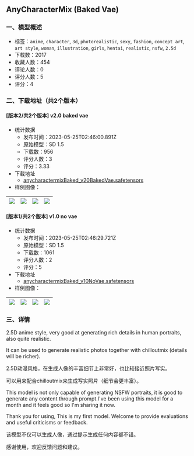 ## AnyCharacterMix (Baked Vae)
### 一、模型概述

- 标签：`anime`, `character`, `3d`, `photorealistic`, `sexy`, `fashion`, `concept art`, `art style`, `woman`, `illustration`, `girls`, `hentai`, `realistic`, `nsfw`, `2.5d`
- 下载数：2017
- 收藏人数：454
- 评论人数：0
- 评分人数：5
- 评分：4

### 二、下载地址（共2个版本）

#### [版本2/共2个版本] v2.0 baked vae

- 统计数据
  - 发布时间：2023-05-25T02:46:00.891Z
  - 原始模型：SD 1.5
  - 下载数：956
  - 评分人数：3
  - 评分：3.33
- 下载地址
  - [anycharactermixBaked_v20BakedVae.safetensors](https://civitai.com/api/download/models/78555)
- 样例图像：

| <img src="https://image.civitai.com/xG1nkqKTMzGDvpLrqFT7WA/823464bf-bfa4-458c-a7ca-07aa418b25fd/width=450/882249.jpeg" /> | <img src="https://image.civitai.com/xG1nkqKTMzGDvpLrqFT7WA/a7914895-a571-46bb-a796-66fb8f95f0b8/width=450/882291.jpeg" /> | <img src="https://image.civitai.com/xG1nkqKTMzGDvpLrqFT7WA/f2e88a4c-94e9-41a1-b2ee-bf2d3ad67c41/width=450/882772.jpeg" /> | <img src="https://image.civitai.com/xG1nkqKTMzGDvpLrqFT7WA/4c7a50e5-2b32-4ae3-bdbc-0d05cefdd518/width=450/896506.jpeg" /> |
| ---- | ---- | ---- | ---- |

#### [版本1/共2个版本] v1.0 no vae

- 统计数据
  - 发布时间：2023-05-25T02:46:29.721Z
  - 原始模型：SD 1.5
  - 下载数：1061
  - 评分人数：2
  - 评分：5
- 下载地址
  - [anycharactermixBaked_v10NoVae.safetensors](https://civitai.com/api/download/models/61924)
- 样例图像：

| <img src="https://image.civitai.com/xG1nkqKTMzGDvpLrqFT7WA/64941264-b921-4a78-bad4-c3a9961d0cf3/width=450/685089.jpeg" /> | <img src="https://image.civitai.com/xG1nkqKTMzGDvpLrqFT7WA/196b804a-5b19-4231-96f9-6af03a65640b/width=450/725007.jpeg" /> | <img src="https://image.civitai.com/xG1nkqKTMzGDvpLrqFT7WA/27142d8f-d234-4968-ae78-989ee1f7004c/width=450/745862.jpeg" /> | <img src="https://image.civitai.com/xG1nkqKTMzGDvpLrqFT7WA/a2818e01-3d54-4665-bf3c-38646fce5f22/width=450/681468.jpeg" /> |
| ---- | ---- | ---- | ---- |


### 三、详情
<p>2.5D anime style, very good at generating rich details in human portraits, also quite realistic.</p><p>It can be used to generate realistic photos together with chilloutmix (details will be richer).</p><p></p><p>2.5D动漫风格，在生成人像的丰富细节上非常好，也比较接近照片写实。</p><p>可以用来配合chilloutmix来生成写实照片（细节会更丰富）。</p><p></p><p></p><p></p><p>This model is not only capable of generating NSFW portraits, it is good to generate any content through prompt.I've been using this model for a month and it feels good so I'm sharing it now.</p><p></p><p>Thank you for using, This is my first model. Welcome to provide evaluations and useful criticisms or feedback.</p><p></p><p>该模型不仅可以生成人像，通过提示生成任何内容都不错。</p><p></p><p>感谢使用，欢迎反馈问题和建议。</p><p></p>